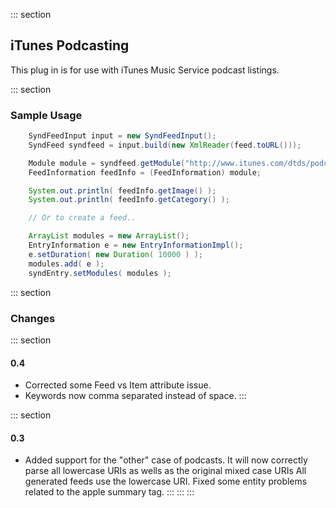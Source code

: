 ::: section
## iTunes Podcasting

This plug in is for use with iTunes Music Service podcast listings.

::: section
### Sample Usage

```java
    SyndFeedInput input = new SyndFeedInput();
    SyndFeed syndfeed = input.build(new XmlReader(feed.toURL()));

    Module module = syndfeed.getModule("http://www.itunes.com/dtds/podcast-1.0.dtd");
    FeedInformation feedInfo = (FeedInformation) module;

    System.out.println( feedInfo.getImage() );
    System.out.println( feedInfo.getCategory() );

    // Or to create a feed..

    ArrayList modules = new ArrayList();
    EntryInformation e = new EntryInformationImpl();
    e.setDuration( new Duration( 10000 ) );
    modules.add( e );
    syndEntry.setModules( modules );
```

::: section
### Changes

::: section
#### 0.4

-   Corrected some Feed vs Item attribute issue.
-   Keywords now comma separated instead of space.
:::

::: section
#### 0.3

-   Added support for the \"other\" case of podcasts. It will now
    correctly parse all lowercase URIs as wells as the original mixed
    case URIs All generated feeds use the lowercase URI. Fixed some
    entity problems related to the apple summary tag.
:::
:::
:::
